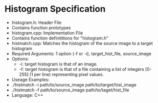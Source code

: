 # Histogram Specification
- histogram.h: Header File
 - Contains function prototypes
- histogram.cpp: Implementation File
 - Contains function definititions for "histogram.h"
- histmatch.cpp: Matches the histogram of the source image to a target histogram
 - Required Arguments: 1 option (-f or -i), target_hist_file, source_image
 - Options:
   - -i: target histogram is that of an image.
   - -f: target histogram is that of a file containing a list of integers \[0-255\] (1 per line) representing pixel values.
 - Useage Examples:
  - ./histmatch -i path/to/source_image path/to/target/hist_image
  - ./histmatch -f path/to/source_image path/to/taget/hist_file
- Language: C++
